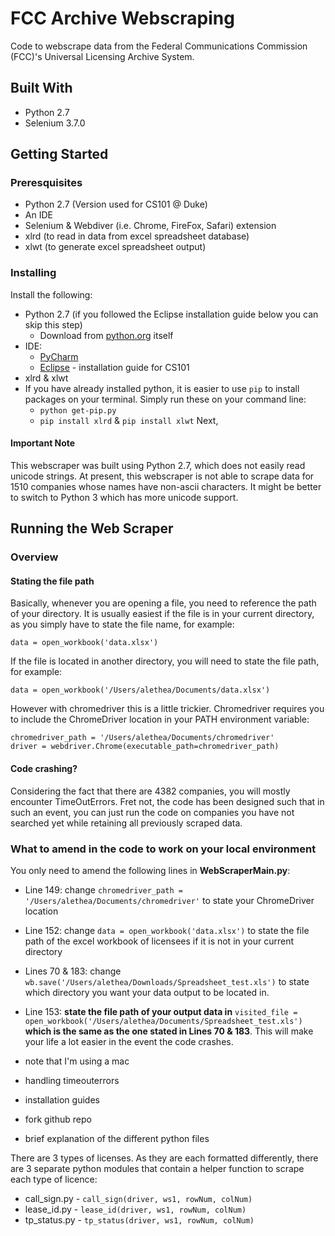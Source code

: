 # FCC Archive Webscraping
Code to webscrape data from the Federal Communications Commission (FCC)'s Universal Licensing Archive System. 
## Built With
- Python 2.7
- Selenium 3.7.0
## Getting Started
### Preresquisites
- Python 2.7 (Version used for CS101 @ Duke) 
- An IDE 
- Selenium & Webdiver (i.e. Chrome, FireFox, Safari) extension
- xlrd (to read in data from excel spreadsheet database)
- xlwt (to generate excel spreadsheet output)
### Installing
Install the following:
- Python 2.7 (if you followed the Eclipse installation guide below you can skip this step)
  - Download from [python.org](https://www.python.org/downloads/) itself
- IDE: 
  - [PyCharm](https://www.jetbrains.com/pycharm/)
  - [Eclipse](https://docs.google.com/document/d/1LgylwTTQiDQpF8kz0_L068G1jE8IYSIcQk-vlwcbUvU/edit) - installation guide for CS101
 - xlrd & xlwt
  - If you have already installed python, it is easier to use ```pip``` to install packages on your terminal. Simply run these on your command line:
    * ```python get-pip.py```
    * ```pip install xlrd``` & ```pip install xlwt```
 Next,

#### Important Note
This webscraper was built using Python 2.7, which does not easily read unicode strings. At present, this webscraper is not able to scrape data for 1510 companies whose names have non-ascii characters. It might be better to switch to Python 3 which has more unicode support. 
## Running the Web Scraper
### Overview
#### Stating the file path
Basically, whenever you are opening a file, you need to reference the path of your directory. 
It is usually easiest if the file is in your current directory, as you simply have to state the file name, for example:
```
data = open_workbook('data.xlsx') 
```
If the file is located in another directory, you will need to state the file path, for example:
```
data = open_workbook('/Users/alethea/Documents/data.xlsx') 
```
However with chromedriver this is a little trickier. Chromedriver requires you to include the ChromeDriver location in your PATH environment variable:
```
chromedriver_path = '/Users/alethea/Documents/chromedriver'
driver = webdriver.Chrome(executable_path=chromedriver_path)
```
#### Code crashing?
Considering the fact that there are 4382 companies, you will mostly encounter TimeOutErrors. 
Fret not, the code has been designed such that in such an event, you can just run the code on companies you have not searched yet while retaining all previously scraped data. 
### What to amend in the code to work on your local environment
You only need to amend the following lines in **WebScraperMain.py**:
- Line 149: change ```chromedriver_path = '/Users/alethea/Documents/chromedriver'``` to state your ChromeDriver location
- Line 152: change ```data = open_workbook('data.xlsx')``` to state the file path of the excel workbook of licensees if it is not in your current directory
- Lines 70 & 183: change ```wb.save('/Users/alethea/Downloads/Spreadsheet_test.xls')``` to state which directory you want your data output to be located in. 
- Line 153: **state the file path of your output data in** ```visited_file = open_workbook('/Users/alethea/Documents/Spreadsheet_test.xls')``` **which is the same as the one stated in Lines 70 & 183**. This will make your life a lot easier in the event the code crashes.


- note that I'm using a mac

- handling timeouterrors
- installation guides
- fork github repo

- brief explanation of the different python files

There are 3 types of licenses. As they are each formatted differently, there are 3 separate python modules that contain a helper function to scrape each type of licence:
* call_sign.py - ```call_sign(driver, ws1, rowNum, colNum)``` 
* lease_id.py - ```lease_id(driver, ws1, rowNum, colNum)``` 
* tp_status.py - ```tp_status(driver, ws1, rowNum, colNum)``` 
